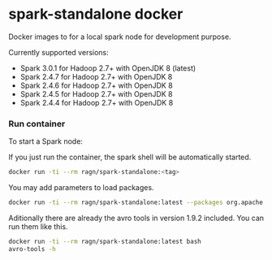 # spark-standalone docker

Docker images to for a local spark node for development purpose.

Currently supported versions:
* Spark 3.0.1 for Hadoop 2.7+ with OpenJDK 8 (latest)
* Spark 2.4.7 for Hadoop 2.7+ with OpenJDK 8
* Spark 2.4.6 for Hadoop 2.7+ with OpenJDK 8
* Spark 2.4.5 for Hadoop 2.7+ with OpenJDK 8
* Spark 2.4.4 for Hadoop 2.7+ with OpenJDK 8

### Run container
To start a Spark node:

If you just run the container, the spark shell will be automatically started.

``` bash
docker run -ti --rm ragn/spark-standalone:<tag>
```

You may add parameters to load packages.

``` bash
docker run -ti --rm ragn/spark-standalone:latest --packages org.apache.spark:spark-avro_2.12:3.0.1
```

Aditionally there are already the avro tools in version 1.9.2 included. You can run them like this.

``` bash
docker run -ti --rm ragn/spark-standalone:latest bash
avro-tools -h
```